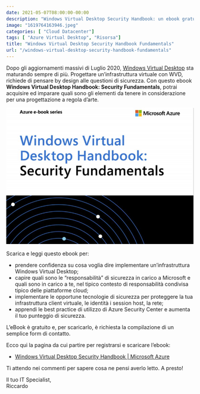 ```yaml
---
date: 2021-05-07T08:00:00-00:00
description: "Windows Virtual Desktop Security Handbook: un ebook gratuito per apprendere come mettere in sicurezza la tua infrastruttura VDI in cloud."
image: "1619764163946.jpeg"
categories: [ "Cloud Datacenter"]
tags: [ "Azure Virtual Desktop", "Risorsa"]
title: "Windows Virtual Desktop Security Handbook Fundamentals"
url: "/windows-virtual-desktop-security-handbook-fundamentals"
---
```

Dopo gli aggiornamenti massivi di Luglio 2020, [Windows Virtual Desktop](https://itspecialist.pro/tag/windows-virtual-desktop/) sta maturando sempre di più. Progettare un’infrastruttura virtuale con WVD, richiede di pensare by design alle questioni di sicurezza. Con questo ebook **Windows Virtual Desktop Handbook: Security Fundamentals**, potrai acquisire ed imparare quali sono gli elementi da tenere in considerazione per una progettazione a regola d’arte.

![Copertina eBook Windows Virtual Desktop Security Handbook Fundamentals](1619764163946.jpeg)

Scarica e leggi questo ebook per:
- prendere confidenza su cosa voglia dire implementare un’infrastruttura Windows Virtual Desktop;
- capire quali sono le “responsabilità” di sicurezza in carico a Microsoft e quali sono in carico a te, nel tipico contesto di responsabilità condivisa tipico delle piattaforme cloud;
- implementare le opportune tecnologie di sicurezza per proteggere la tua infrastruttura client virtuale, le identità i session host, la rete;
- apprendi le best practice di utilizzo di Azure Security Center e aumenta il tuo punteggio di sicurezza.

L’eBook è gratuito e, per scaricarlo, è richiesta la compilazione di un semplice form di contatto.

Ecco qui la pagina da cui partire per registrarsi e scaricare l’ebook:
- [Windows Virtual Desktop Security Handbook | Microsoft Azure](https://azure.microsoft.com/en-us/resources/windows-virtual-desktop-handbook-security-fundamentals/)

Ti attendo nei commenti per sapere cosa ne pensi averlo letto. A presto!

Il tuo IT Specialist,  
Riccardo